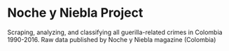 # Noche y Niebla Project
Scraping, analyzing, and classifying all guerilla-related crimes in Colombia 1990-2016. Raw data published by Noche y Niebla magazine (Colombia)
